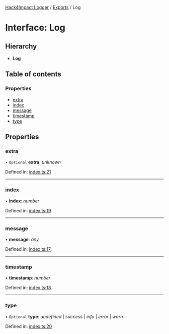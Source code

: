 [Hack4Impact Logger](https://github.com/hack4impact/logger/tree/main/docs/README.md) / [Exports](https://github.com/hack4impact/logger/tree/main/docs/modules.md) / Log

# Interface: Log

## Hierarchy

- **Log**

## Table of contents

### Properties

- [extra](https://github.com/hack4impact/logger/tree/main/docs/interfaces/log.md#extra)
- [index](https://github.com/hack4impact/logger/tree/main/docs/interfaces/log.md#index)
- [message](https://github.com/hack4impact/logger/tree/main/docs/interfaces/log.md#message)
- [timestamp](https://github.com/hack4impact/logger/tree/main/docs/interfaces/log.md#timestamp)
- [type](https://github.com/hack4impact/logger/tree/main/docs/interfaces/log.md#type)

## Properties

### extra

• `Optional` **extra**: _unknown_

Defined in: [index.ts:21](https://github.com/hack4impact/logger/blob/7917c6a/src/index.ts#L21)

---

### index

• **index**: _number_

Defined in: [index.ts:19](https://github.com/hack4impact/logger/blob/7917c6a/src/index.ts#L19)

---

### message

• **message**: _any_

Defined in: [index.ts:17](https://github.com/hack4impact/logger/blob/7917c6a/src/index.ts#L17)

---

### timestamp

• **timestamp**: _number_

Defined in: [index.ts:18](https://github.com/hack4impact/logger/blob/7917c6a/src/index.ts#L18)

---

### type

• `Optional` **type**: _undefined_ \| _success_ \| _info_ \| _error_ \| _warn_

Defined in: [index.ts:20](https://github.com/hack4impact/logger/blob/7917c6a/src/index.ts#L20)
